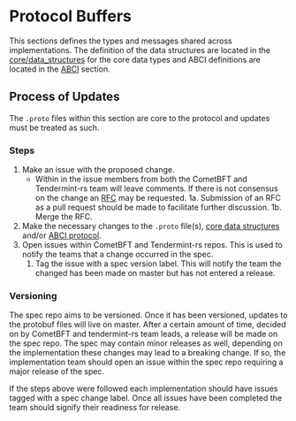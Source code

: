 # Protocol Buffers

This sections defines the types and messages shared across implementations. The definition of the data structures are located in the [core/data_structures](../spec/core/data_structures.md) for the core data types and ABCI definitions are located in the [ABCI](../spec/abci/README.md) section.

## Process of Updates

The `.proto` files within this section are core to the protocol and updates must be treated as such.

### Steps

1. Make an issue with the proposed change.
   - Within in the issue members from both the CometBFT and Tendermint-rs team will leave comments. If there is not consensus on the change an [RFC](../docs/rfc/README.md) may be requested.
  1a. Submission of an RFC as a pull request should be made to facilitate further discussion.
  1b. Merge the RFC.
2. Make the necessary changes to the `.proto` file(s), [core data structures](../spec/core/data_structures.md) and/or [ABCI protocol](../spec/abci).
3. Open issues within CometBFT and Tendermint-rs repos. This is used to notify the teams that a change occurred in the spec.
   1. Tag the issue with a spec version label. This will notify the team the changed has been made on master but has not entered a release.

### Versioning

The spec repo aims to be versioned. Once it has been versioned, updates to the protobuf files will live on master. After a certain amount of time, decided on by CometBFT and tendermint-rs team leads, a release will be made on the spec repo. The spec may contain minor releases as well, depending on the implementation these changes may lead to a breaking change. If so, the implementation team should open an issue within the spec repo requiring a major release of the spec.

If the steps above were followed each implementation should have issues tagged with a spec change label. Once all issues have been completed the team should signify their readiness for release.
